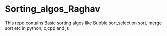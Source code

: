 # Sorting_algos_Raghav
This repo contains Basic sorting algos like Bubble sort,selection sort, merge sort etc in python, c,cpp and js

